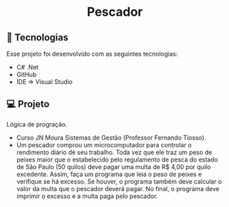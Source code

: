 <h1 align="center"> Pescador </h1>

## 🚀 Tecnologias

Esse projeto foi desenvolvido com as seguintes tecnologias:

- C# .Net
- GitHub
- IDE => Visual Studio

## 💻 Projeto

Lógica de progração.

- Curso JN Moura Sistemas de Gestão (Professor Fernando Tiosso).
- Um pescador comprou um microcomputador para controlar o rendimento diário de seu trabalho. Toda vez que ele traz um peso de peixes maior que o estabelecido pelo regulamento de pesca do estado de São Paulo (50 quilos) deve pagar uma multa de R$ 4,00 por quilo excedente. Assim, faça um
programa que leia o peso de peixes e verifique se há excesso. Se houver, o programa também deve calcular o valor da multa que o pescador deverá pagar. No final, o programa deve imprimir o excesso e a multa paga pelo pescador.
 

